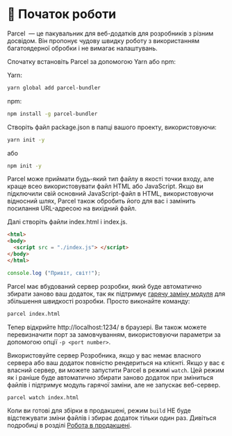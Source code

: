 # 🚀 Початок роботи

Parcel &nbsp;&mdash; це пакувальник для веб-додатків для розробників з різним досвідом. Він пропонує чудову швидку роботу з використанням багатоядерної обробки і не вимагає налаштувань.

Спочатку встановіть Parcel за допомогою Yarn або npm:

Yarn:
```Bash
yarn global add parcel-bundler
```

npm:
```Bash
npm install -g parcel-bundler
```

Створіть файл package.json в папці вашого проекту, використовуючи:

```Bash
yarn init -y
```
або
```Bash
npm init -y
```

Parcel може приймати будь-який тип файлу в якості точки входу, але краще всео використовувати файл HTML або JavaScript. Якщо ви підключили свій основний JavaScript-файл в HTML, використовуючи відносний шлях, Parcel також обробить його для вас і замінить посилання URL-адресою на вихідний файл.

Далі створіть файли index.html і index.js.

```Html
<html>
<body>
  <script src = "./index.js"> </script>
</body>
</html>
```

```Javascript
console.log ("Привіт, світ!");
```

Parcel має вбудований сервер розробки, який буде автоматично збирати заново ваш додаток, так як підтримує [гарячу заміну модуля](hmr.html) для збільшення швидкості розробки. Просто виконайте команду:

```Bash
parcel index.html
```

Тепер відкрийте http://localhost:1234/ в браузері. Ви також можете перевизначити порт за замовчуванням, використовуючи параметри за допомогою опції `-p <port number>`.

Використовуйте сервер Розробника, якщо у вас немає власного сервера або ваш додаток повністю рендериться на клієнті. Якщо у вас є власний сервер, ви можете запустити Parcel в режимі `watch`. Цей режим як і раніше буде автоматично збирати заново додаток при зміниться файлів і підтримує модуль гарячої заміни, але не запускає веб-сервер.

```Bash
parcel watch index.html
```

Коли ви готові для збірки в продакшені, режим `build` НЕ буде відстежувати зміни файлів і збирає додаток тільки один раз. Дивіться подробиці в розділі [Робота в продакшені](production.html).